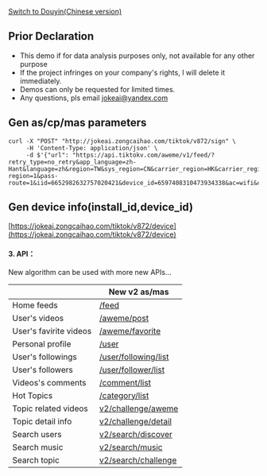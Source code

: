 [Switch to Douyin(Chinese version)](https://github.com/JokeAI/Sign-DouYin)

## Prior Declaration

+ This demo if for data analysis purposes only, not available for any other purpose
+ If the project infringes on your company's rights, I will delete it immediately.
+ Demos can only be requested for limited times.  
+ Any questions, pls email jokeai@yandex.com

## Gen as/cp/mas parameters
```
curl -X "POST" "http://jokeai.zongcaihao.com/tiktok/v872/sign" \
     -H 'Content-Type: application/json' \
     -d $'{"url": "https://api.tiktokv.com/aweme/v1/feed/?retry_type=no_retry&app_language=zh-Hant&language=zh&region=TW&sys_region=CN&carrier_region=HK&carrier_region_v2=454&build_number=9.2.0&timezone_offset=28800&timezone_name=Asia%2FShanghai&mcc_mnc=46000&is_my_cn=1&fp=PrT_c2LZLMwbFlqMFlU1LSFIJzQZ&account_region=HK&pass-region=1&pass-route=1&iid=6652982632757020421&device_id=6597408310473934338&ac=wifi&channel=googleplay&aid=1233&app_name=musical_ly&version_code=920&version_name=9.2.0&device_platform=android&ab_version=9.2.0&ssmix=a&device_type=ONEPLUS+A5000&device_brand=OnePlus&os_api=27&os_version=8.1.0&openudid=4617150637217100&manifest_version_code=2018111637&resolution=1080*1920&dpi=420&update_version_code=2018111637&_rticket=1543507053287&count=6&type=0&max_cursor=0&min_cursor=-1&pull_type=2"}'
```

## Gen device info(install_id,device_id)
[https://jokeai.zongcaihao.com/tiktok/v872/device](https://jokeai.zongcaihao.com/tiktok/v872/device)

#### 3. API：

New algorithm can be used with more new APIs... 

| | New v2 as/mas   | 
| ------------- | ------------- | 
| Home feeds  | [/feed](https://jokeai.zongcaihao.com/tiktok/v872/feed)  | 
| User's videos  | [/aweme/post](https://jokeai.zongcaihao.com/tiktok/v872/aweme/post?user_id=6603395355915993094&max_cursor=0&count=20) 
| User's favirite videos | [/aweme/favorite](https://jokeai.zongcaihao.com/tiktok/v872/aweme/favorite?user_id=6603395355915993094&max_cursor=0&count=20) 
| Personal profile  | [/user](https://jokeai.zongcaihao.com/tiktok/v872/user?user_id=6603395355915993094)  |
| User's followings  | [/user/following/list](https://jokeai.zongcaihao.com/tiktok/v872/user/following/list?user_id=6603395355915993094)  |
| User's followers  | [/user/follower/list](https://jokeai.zongcaihao.com/tiktok/v872/user/follower/list?user_id=6603395355915993094)  | 
| Videos's comments  | [/comment/list](https://jokeai.zongcaihao.com/tiktok/v872/comment/list?aweme_id=6626744652743576838&cursor=0)  | 
| Hot Topics | [/category/list](https://jokeai.zongcaihao.com/tiktok/v872/category/list?cursor=0)  | 
| Topic related videos| [v2/challenge/aweme](https://jokeai.zongcaihao.com/tiktok/v872/challenge/aweme?ch_id=20262712&cursor=0)  | 
| Topic detail info| [v2/challenge/detail](https://jokeai.zongcaihao.com/tiktok/v872/challenge/detail?ch_id=20262712)  | 
| Search users| [v2/search/discover](https://jokeai.zongcaihao.com/tiktok/v872/search/discover?keyword=lucas&cursor=0)  |  
| Search music| [v2/search/music](https://jokeai.zongcaihao.com/tiktok/v872/search/music?keyword=lucas&cursor=0)  | 
| Search topic| [v2/search/challenge](https://jokeai.zongcaihao.com/tiktok/v872/search/challenge?keyword=lucas&cursor=0)  |  



